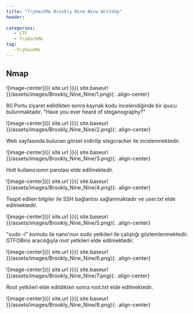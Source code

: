 ```yaml
---
title: "TryHackMe Brookly Nine Nine WriteUp"
header:
 
categories:
   - CTF
   - TryHackMe
tag:
   -TryHackMe
---
```


## Nmap 

![image-center]({{ site.url }}{{ site.baseurl }}/assets/images/Brookly_Nine_Nine/1.png){: .align-center}

80 Portu ziyaret edildikten sonra kaynak kodu incelendiğinde bir ipucu bulunmaktadır. "Have you ever heard of steganography?"

![image-center]({{ site.url }}{{ site.baseurl }}/assets/images/Brookly_Nine_Nine/2.png){: .align-center}

Web sayfasında bulunan görsel indirilip stegcracker ile incelenmektedir.

![image-center]({{ site.url }}{{ site.baseurl }}/assets/images/Brookly_Nine_Nine/3.png){: .align-center}

Holt kullanıcısının parolası elde edilmektedir.

![image-center]({{ site.url }}{{ site.baseurl }}/assets/images/Brookly_Nine_Nine/4.png){: .align-center}

Tespit edilen bilgiler ile SSH bağlantısı sağlanmaktadır ve user.txt elde edilmektedir.

![image-center]({{ site.url }}{{ site.baseurl }}/assets/images/Brookly_Nine_Nine/5.png){: .align-center}

"sudo -l" komutu ile nano'nun sudo yetkileri ile çalıştığı gözlemlenmektedir. GTFOBins aracılığıyla root yetkileri elde edilmektedir.

![image-center]({{ site.url }}{{ site.baseurl }}/assets/images/Brookly_Nine_Nine/6.png){: .align-center}

![image-center]({{ site.url }}{{ site.baseurl }}/assets/images/Brookly_Nine_Nine/7.png){: .align-center}

Root yetkileri elde edildikten sonra root.txt elde edilmektedir.

![image-center]({{ site.url }}{{ site.baseurl }}/assets/images/Brookly_Nine_Nine/8.png){: .align-center}





